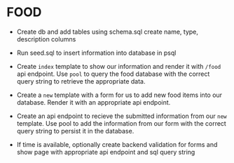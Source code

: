 
# FOOD


- Create db and add tables using schema.sql create name, type, description columns

- Run seed.sql to insert information into database in psql

- Create `index` template to show our information and render it with `/food` api endpoint. Use `pool` to query the food database with the correct query string to retrieve the appropriate data.

- Create a `new` template with a form for us to add new food items into our database. Render it with an appropriate api endpoint.

- Create an api endpoint to recieve the submitted information from our `new` template. Use pool to add the information from our form with the correct query string to persist it in the database.

- If time is available, optionally create backend validation for forms and show page with appropriate api endpoint and sql query string
